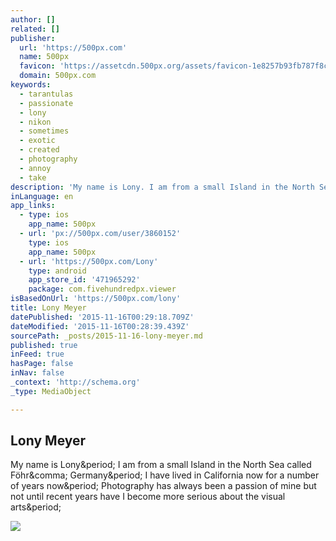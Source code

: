 ```yaml
---
author: []
related: []
publisher:
  url: 'https://500px.com'
  name: 500px
  favicon: 'https://assetcdn.500px.org/assets/favicon-1e8257b93fb787f8ceb66b5522ee853c.ico'
  domain: 500px.com
keywords:
  - tarantulas
  - passionate
  - lony
  - nikon
  - sometimes
  - exotic
  - created
  - photography
  - annoy
  - take
description: 'My name is Lony. I am from a small Island in the North Sea called Föhr, Germany. I have lived in California now for a number of years now. Photography has always been a passion of mine but not until recent years have I become more serious about the visual arts.'
inLanguage: en
app_links:
  - type: ios
    app_name: 500px
  - url: 'px://500px.com/user/3860152'
    type: ios
    app_name: 500px
  - url: 'https://500px.com/Lony'
    type: android
    app_store_id: '471965292'
    package: com.fivehundredpx.viewer
isBasedOnUrl: 'https://500px.com/lony'
title: Lony Meyer
datePublished: '2015-11-16T00:29:18.709Z'
dateModified: '2015-11-16T00:28:39.439Z'
sourcePath: _posts/2015-11-16-lony-meyer.md
published: true
inFeed: true
hasPage: false
inNav: false
_context: 'http://schema.org'
_type: MediaObject

---
```

<article style=""><h1>Lony Meyer</h1><p>My name is Lony&amp;period; I am from a small Island in the North Sea called Föhr&amp;comma; Germany&amp;period; I have lived in California now for a number of years now&amp;period; Photography has always been a passion of mine but not until recent years have I become more serious about the visual arts&amp;period;</p><img src="https://drscdn.500px.org/photo/128441021/m%3D1170/46f276cba9fc9e67483679e9e072d237" /></article>